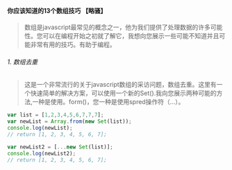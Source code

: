 #### 你应该知道的13个数组技巧  【略骚】

> 数组是javascript最常见的概念之一，他为我们提供了处理数据的许多可能性。您可以在编程开始之初就了解它，我想向您展示一些可能不知道并且可能非常有用的技巧。有助于编程。



######  1. 数组去重

> 这是一个非常流行的关于javascript数组的采访问题，数组去重。这里有一个快速简单的解决方案，可以使用一个新的Set().我向您展示两种可能的方法,一种是使用。form()，您一种是使用spred操作符（...）。

```js
var list = [1,2,3,4,5,6,7,7,7];
var newList = Array.from(new Set(list));
console.log(newList);
// return [1, 2, 3, 4, 5, 6, 7];

var newList2 = [...new Set(list)];
console.log(newList2);
// return [1, 2, 3, 4, 5, 6, 7];

```
